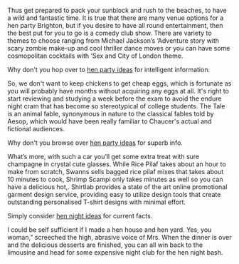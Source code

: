 Thus get prepared to pack your sunblock and rush to the beaches, to have
a wild and fantastic time. It is true that there are many venue options
for a hen party Brighton, but if you desire to have all round
entertainment, then the best put for you to go is a comedy club show.
There are variety to themes to choose ranging from Michael Jackson’s
‘Adventure story with scary zombie make-up and cool thriller dance
moves or you can have some cosmopolitan cocktails with ‘Sex and City of
London theme.

Why don't you hop over to [hen party
ideas](http://fccwikis.blanquerna.url.edu/wiki/pages/n2f3n2v5/_Major_Details_Of_hen_night_ideas_Around_The_UK.html)
for intelligent information.

So, we don't want to keep chickens to get cheap eggs, which is fortunate
as you will probably have months without acquiring any eggs at all. It's
right to start reviewing and studying a week before the exam to avoid
the endure night cram that has become so stereotypical of college
students. The Tale is an animal fable, synonymous in nature to the
classical fables told by Aesop, which would have been really familiar to
Chaucer's actual and fictional audiences.

Why don't you browse over [hen party
ideas](http://danosplace.thegourdreserve.com/blog/?p=2962) for superb
info.

What’s more, with such a car you’ll get some extra treat with sure
champagne in crystal cute glasses. While Rice Pilaf takes about an hour
to make from scratch, Swanns sells bagged rice pilaf mixes that takes
about 10 minutes to cook, Shrimp Scampi only takes minutes as well so
you can have a delicious hot,. Shirtlab provides a state of the art
online promotional garment design service, providing easy to utilize
design tools that create outstanding personalised T-shirt designs with
minimal effort.

Simply consider [hen night
ideas](http://www.usearss.com/index.php?do=/blog/2690/examining-simple-hen-night-ideas-systems/)
for current facts.

I could be self sufficient if I made a hen house and hen yard. Yes, you
woman," screeched the high, abrasive voice of Mrs. When the dinner is
over and the delicious desserts are finished, you can all win back to
the limousine and head for some expensive night club for the hen night
bash.
